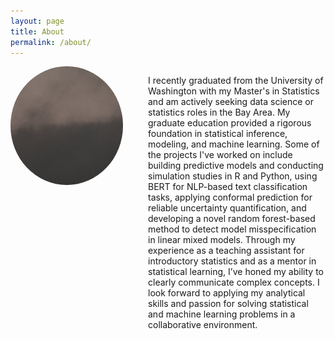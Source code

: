 ```yaml
---
layout: page
title: About
permalink: /about/
---
```


<div style="display: flex; align-items: flex-start; gap: 20px;">

  <img src="/assets/img/headshot.png" alt="Headshot" style="width: 180px; border-radius: 50%; flex-shrink: 0;">

  <p>

I recently graduated from the University of Washington with my Master's in Statistics and am actively seeking data science or statistics roles in the Bay Area. My graduate education provided a rigorous foundation in statistical inference, modeling, and machine learning. Some of the projects I've worked on include building predictive models and conducting simulation studies in R and Python, using BERT for NLP-based text classification tasks, applying conformal prediction for reliable uncertainty quantification, and developing a novel random forest-based method to detect model misspecification in linear mixed models. Through my experience as a teaching assistant for introductory statistics and as a mentor in statistical learning, I’ve honed my ability to clearly communicate complex concepts. I look forward to applying my analytical skills and passion for solving statistical and machine learning problems in a collaborative environment.


